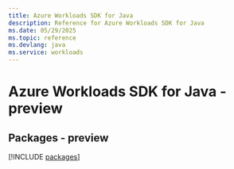 ```yaml
---
title: Azure Workloads SDK for Java
description: Reference for Azure Workloads SDK for Java
ms.date: 05/29/2025
ms.topic: reference
ms.devlang: java
ms.service: workloads
---
```

# Azure Workloads SDK for Java - preview
## Packages - preview
[!INCLUDE [packages](workloads-index.md)]